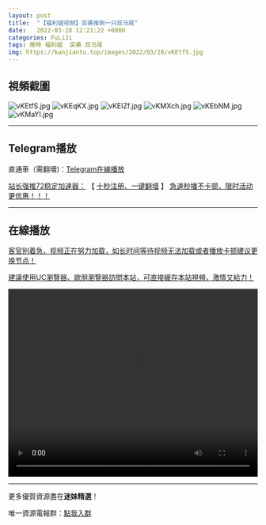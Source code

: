 ```yaml
---
layout: post
title:  "【福利姬视频】突袭推倒一只双马尾"
date:   2022-03-28 12:21:22 +0800
categories: FuLiJi
tags: 推特 福利姬  突袭 双马尾
img: https://kanjiantu.top/images/2022/03/28/vKEtfS.jpg
---
```



## 視頻截圖

![vKEtfS.jpg](https://kanjiantu.top/images/2022/03/28/vKEtfS.jpg)
![vKEqKX.jpg](https://kanjiantu.top/images/2022/03/28/vKEqKX.jpg)
![vKEIZf.jpg](https://kanjiantu.top/images/2022/03/28/vKEIZf.jpg)
![vKMXch.jpg](https://kanjiantu.top/images/2022/03/28/vKMXch.jpg)
![vKEbNM.jpg](https://kanjiantu.top/images/2022/03/28/vKEbNM.jpg)
![vKMaYI.jpg](https://kanjiantu.top/images/2022/03/28/vKMaYI.jpg)

* * *
## Telegram播放

直通車（需翻墻)：[Telegram在線播放](https://t.me/mimeijingxuan/353)

<u>站长强推72稳定加速器：</u> 【 [十秒注册、一键翻墙](https://www.mimei.blog/skip/vpn.html) 】
<u>  急速秒播不卡顿，限时活动更优惠！！！</u>
* * *
## 在線播放
<u>客官别着急，视频正在努力加载，如长时间等待视频无法加载或者播放卡顿建议更换节点！</u>

<u>建議使用UC瀏覽器、歐朋瀏覽器訪問本站，可直接緩存本站視頻，激情又給力！</u>
<center><video src="https://cdn.publer.io/uploads/videos/62467923db2797357edebe19/51def091548e788decb3cad6a80c58ce.mp4" width="100%" height="380px" controls="controls"></video></center>


* * *
更多優質資源盡在**迷妹精選**！

唯一資源電報群：[點我入群](https://t.me/mimeijingxuan)


